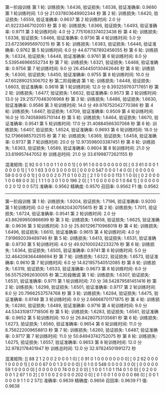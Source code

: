 第一阶段训练
第 1 轮: 训练损失: 1.6436, 验证损失: 1.6538, 验证准确率: 0.9680
第 1 轮训练时间: 1.0 分 21.037803649902344 秒
第 2 轮: 训练损失: 1.6420, 验证损失: 1.6559, 验证准确率: 0.9637
第 2 轮训练时间: 2.0 分 41.92233467102051 秒
第 3 轮: 训练损失: 1.6366, 验证损失: 1.6493, 验证准确率: 0.9711
第 3 轮训练时间: 4.0 分 2.7751083374023438 秒
第 4 轮: 训练损失: 1.6338, 验证损失: 1.6466, 验证准确率: 0.9736
第 4 轮训练时间: 5.0 分 23.672369956970215 秒
第 5 轮: 训练损失: 1.6383, 验证损失: 1.6446, 验证准确率: 0.9762
第 5 轮训练时间: 6.0 分 44.677167892456055 秒
第 6 轮: 训练损失: 1.6324, 验证损失: 1.6448, 验证准确率: 0.9761
第 6 轮训练时间: 8.0 分 5.539546966552734 秒
第 7 轮: 训练损失: 1.6321, 验证损失: 1.6468, 验证准确率: 0.9756
第 7 轮训练时间: 9.0 分 26.454450130462646 秒
第 8 轮: 训练损失: 1.6300, 验证损失: 1.6450, 验证准确率: 0.9755
第 8 轮训练时间: 10.0 分 47.60289025306702 秒
第二阶段微调
第 1 轮: 训练损失: 1.6448, 验证损失: 1.6603, 验证准确率: 0.9618
第 1 轮训练时间: 12.0 分 8.393259763717651 秒
第 2 轮: 训练损失: 1.6477, 验证损失: 1.6632, 验证准确率: 0.9573
第 2 轮训练时间: 13.0 分 29.215770483016968 秒
第 3 轮: 训练损失: 1.6486, 验证损失: 1.6630, 验证准确率: 0.9586
第 3 轮训练时间: 14.0 分 49.976752042770386 秒
第 4 轮: 训练损失: 1.6467, 验证损失: 1.6709, 验证准确率: 0.9509
第 4 轮训练时间: 16.0 分 10.74058985710144 秒
第 5 轮: 训练损失: 1.6464, 验证损失: 1.6670, 验证准确率: 0.9541
第 5 轮训练时间: 17.0 分 31.40884566307068 秒
第 6 轮: 训练损失: 1.6407, 验证损失: 1.6524, 验证准确率: 0.9693
第 6 轮训练时间: 18.0 分 52.17966985702515 秒
第 7 轮: 训练损失: 1.6369, 验证损失: 1.6458, 验证准确率: 0.9737
第 7 轮训练时间: 20.0 分 12.973598003387451 秒
第 8 轮: 训练损失: 1.6363, 验证损失: 1.6589, 验证准确率: 0.9604
第 8 轮训练时间: 21.0 分 33.619957447052 秒
训练总时间: 21.0 分 33.61998772621155 秒




混淆矩阵:
[[ 92   0   0   1   0   0   1   1   0   0   0   1]
 [  0  91   1   0   0   0   0   0   0   0   0   0]
 [  0   3  61   0   0   0   1   0   0   0   0   1]
 [  1   0   1  63   3   0   0   3   0   0   0   0]
 [  0   0   0   0 547   0   0   0   1   4   0   0]
 [  0   0   0   0   0  59   0   0   0   0   0   1]
 [  0   0   0   0   2   0  71   0   1   0   0   2]
 [  2   1   0   1   0   0   0 113   1   1   0   0]
 [  0   2   0   0   0   1   0   0  69   0   0   3]
 [  1   1   1   0   3   0   1   0   0 196   2   0]
 [  1   1   0   0   0   0   0   0   1   0  64   1]
 [  0   0   0   0   0   0   2   0  12   0   0  57]]
准确率: 0.9562
精确度: 0.9570
召回率: 0.9562
F1 值: 0.9562






------------------------------------------------------


第一阶段训练
第 1 轮: 训练损失: 1.9204, 验证损失: 1.7196, 验证准确率: 0.9200
第 1 轮训练时间: 0.0 分 41.66820430755615 秒
第 2 轮: 训练损失: 1.7011, 验证损失: 1.6724, 验证准确率: 0.9541
第 2 轮训练时间: 2.0 分 43.86269950866699 秒
第 3 轮: 训练损失: 1.6658, 验证损失: 1.6625, 验证准确率: 0.9636
第 3 轮训练时间: 3.0 分 25.801296710968018 秒
第 4 轮: 训练损失: 1.6496, 验证损失: 1.6610, 验证准确率: 0.9615
第 4 轮训练时间: 4.0 分 7.919692039489746 秒
第 5 轮: 训练损失: 1.6413, 验证损失: 1.6531, 验证准确率: 0.9730
第 5 轮训练时间: 4.0 分 49.921000242233276 秒
第 6 轮: 训练损失: 1.6364, 验证损失: 1.6505, 验证准确率: 0.9741
第 6 轮训练时间: 5.0 分 32.464208364486694 秒
第 7 轮: 训练损失: 1.6322, 验证损失: 1.6573, 验证准确率: 0.9610
第 7 轮训练时间: 6.0 分 14.621957540512085 秒
第 8 轮: 训练损失: 1.6319, 验证损失: 1.6533, 验证准确率: 0.9673
第 8 轮训练时间: 6.0 分 56.55752992630005 秒
第二阶段微调
第 1 轮: 训练损失: 1.6307, 验证损失: 1.6531, 验证准确率: 0.9711
第 1 轮训练时间: 7.0 分 38.542879581451416 秒
第 2 轮: 训练损失: 1.6298, 验证损失: 1.6501, 验证准确率: 0.9717
第 2 轮训练时间: 8.0 分 20.79662537574768 秒
第 3 轮: 训练损失: 1.6284, 验证损失: 1.6475, 验证准确率: 0.9748
第 3 轮训练时间: 9.0 分 2.66668701171875 秒
第 4 轮: 训练损失: 1.6280, 验证损失: 1.6489, 验证准确率: 0.9716
第 4 轮训练时间: 9.0 分 44.534310817718506 秒
第 5 轮: 训练损失: 1.6283, 验证损失: 1.6561, 验证准确率: 0.9652
第 5 轮训练时间: 10.0 分 26.84280753135681 秒
第 6 轮: 训练损失: 1.6273, 验证损失: 1.6560, 验证准确率: 0.9654
第 6 轮训练时间: 11.0 分 8.756222009658813 秒
第 7 轮: 训练损失: 1.6260, 验证损失: 1.6487, 验证准确率: 0.9717
第 7 轮训练时间: 11.0 分 50.64943742752075 秒
第 8 轮: 训练损失: 1.6275, 验证损失: 1.6557, 验证准确率: 0.9653
第 8 轮训练时间: 12.0 分 32.9782178401947 秒
训练总时间: 12.0 分 32.97824501991272 秒



混淆矩阵:
[[ 88   2   1   2   0   0   2   0   0   0   1   0]
 [  0  91   0   1   0   0   0   0   0   0   0   0]
 [  0   2  62   0   0   0   1   0   0   0   0   1]
 [  0   0   0  67   0   0   1   3   0   0   0   0]
 [  0   1   0   0 548   0   0   0   0   3   0   0]
 [  0   0   0   0   0  59   1   0   0   0   0   0]
 [  0   0   0   0   0   0  74   0   0   2   0   0]
 [  1   0   0   1   1   0   1 114   0   1   0   0]
 [  0   2   0   0   0   0   1   2  67   1   0   2]
 [  0   1   0   0   2   0   0   0   0 202   0   0]
 [  0   1   0   0   1   0   0   0   0   0  66   0]
 [  0   0   1   0   0   0   9   1   1   0   2  57]]
准确率: 0.9639
精确度: 0.9656
召回率: 0.9639
F1 值: 0.9638

